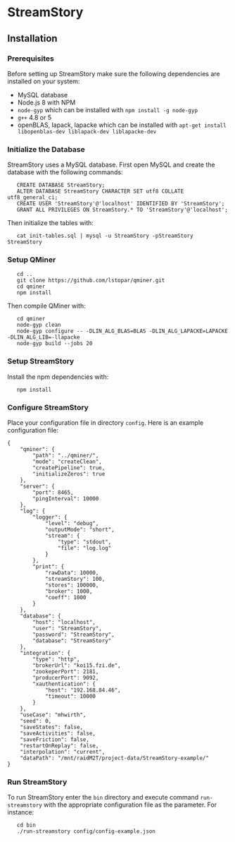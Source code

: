 # StreamStory

## Installation

### Prerequisites

Before setting up StreamStory make sure the following dependencies are installed on your system:

- MySQL database
- Node.js 8 with NPM
- `node-gyp` which can be installed with `npm install -g node-gyp`
- `g++` 4.8 or 5
- openBLAS, lapack, lapacke which can be installed with `apt-get install libopenblas-dev liblapack-dev liblapacke-dev`

### Initialize the Database

StreamStory uses a MySQL database. First open MySQL and create the database with the following commands:
```
   CREATE DATABASE StreamStory;
   ALTER DATABASE StreamStory CHARACTER SET utf8 COLLATE utf8_general_ci;
   CREATE USER 'StreamStory'@'localhost' IDENTIFIED BY 'StreamStory';
   GRANT ALL PRIVILEGES ON StreamStory.* TO 'StreamStory'@'localhost';
```

Then initialize the tables with:
```
   cat init-tables.sql | mysql -u StreamStory -pStreamStory StreamStory
```

### Setup QMiner

```
   cd ..
   git clone https://github.com/lstopar/qminer.git
   cd qminer
   npm install
```

Then compile QMiner with:
```
   cd qminer
   node-gyp clean
   node-gyp configure -- -DLIN_ALG_BLAS=BLAS -DLIN_ALG_LAPACKE=LAPACKE -DLIN_ALG_LIB=-llapacke
   node-gyp build --jobs 20
```

### Setup StreamStory

Install the npm dependencies with:
```
   npm install
```

### Configure StreamStory

Place your configuration file in directory `config`. Here is an example configuration file:
```
{
    "qminer": {
        "path": "../qminer/",
        "mode": "createClean",
        "createPipeline": true,
        "initializeZeros": true
    },
    "server": {
        "port": 8465,
        "pingInterval": 10000
    },
    "log": {
        "logger": {
            "level": "debug",
            "outputMode": "short",
            "stream": {
                "type": "stdout",
                "file": "log.log"
            }
        },
        "print": {
            "rawData": 10000,
            "streamStory": 100,
            "stores": 100000,
            "broker": 1000,
            "coeff": 1000
        }
    },
    "database": {
        "host": "localhost",
        "user": "StreamStory",
        "password": "StreamStory",
        "database": "StreamStory"
    },
    "integration": {
        "type": "http",
        "brokerUrl": "koi15.fzi.de",
        "zookeperPort": 2181,
        "producerPort": 9092,
        "xauthentication": {
            "host": "192.168.84.46",
            "timeout": 10000
        }
    },
    "useCase": "mhwirth",
    "seed": 0,
    "saveStates": false,
    "saveActivities": false,
    "saveFriction": false,
    "restartOnReplay": false,
    "interpolation": "current",
    "dataPath": "/mnt/raidM2T/project-data/StreamStory-example/"
}
```

### Run StreamStory

To run StreamStory enter the `bin` directory and execute command `run-streamstory` with the appropriate
configuration file as the parameter. For instance:
```
   cd bin
   ./run-streamstory config/config-example.json
```
